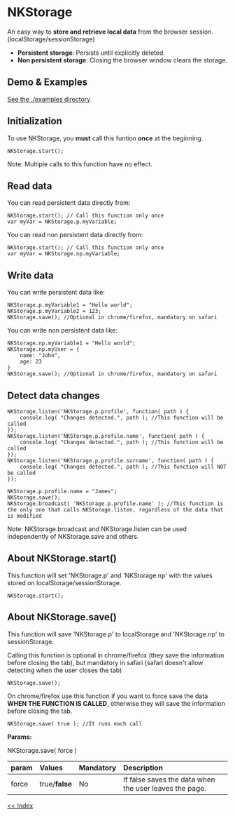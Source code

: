 # NKStorage
An easy way to **store and retrieve local data** from the browser session. (localStorage/sessionStorage)

- __Persistent storage__: Persists until explicitly deleted.
- __Non persistent storage__: Closing the browser window clears the storage.

Demo & Examples
----------------------------------------------------------------------------
[See the ./examples directory](./examples)


Initialization
----------------------------------------------------------------------------
To use NKStorage, you **must** call this funtion **once** at the beginning.

    NKStorage.start();

Note: Multiple calls to this function have no effect.

Read data
----------------------------------------------------------------------------
You can read persistent data directly from:

    NKStorage.start(); // Call this function only once
    var myVar = NKStorage.p.myVariable;

You can read non persistent data directly from: 

    NKStorage.start(); // Call this function only once
    var myVar = NKStorage.np.myVariable;
    


Write data
----------------------------------------------------------------------------
You can write persistent data like:

    NKStorage.p.myVariable1 = "Hello world";
    NKStorage.p.myVariable2 = 123;
    NKStorage.save(); //Optional in chrome/firefox, mandatory on safari

You can write non persistent data like: 

    NKStorage.np.myVariable1 = "Hello world";
    NKStorage.np.myUser = {
        name: "John",
        age: 23
    }
    NKStorage.save(); //Optional in chrome/firefox, mandatory on safari


Detect data changes
----------------------------------------------------------------------------
    NKStorage.listen('NKStorage.p.profile', function( path ) {
        console.log( "Changes detected.", path ); //This function will be called
    });
    NKStorage.listen('NKStorage.p.profile.name', function( path ) {
        console.log( "Changes detected.", path ); //This function will be called
    });
    NKStorage.listen('NKStorage.p.profile.surname', function( path ) {
        console.log( "Changes detected.", path ); //This function will NOT be called
    });

    NKStorage.p.profile.name = "James";
    NKStorage.save();
    NKStorage.broadcast( 'NKStorage.p.profile.name' ); //This function is the only one that calls NKStorage.listen, regardless of the data that is modified

Note: NKStorage.broadcast and NKStorage.listen can be used independently of NKStorage.save and others.


About NKStorage.start()
----------------------------------------------------------------------------
This function will set 'NKStorage.p' and 'NKStorage.np' with the values stored on localStorage/sessionStorage.

    NKStorage.start();

About NKStorage.save()
----------------------------------------------------------------------------
This function will save 'NKStorage.p' to localStorage and 'NKStorage.np' to sessionStorage.

Calling this function is optional in chrome/firefox (they save the information before closing the tab), but mandatory in safari (safari doesn't allow detecting when the user closes the tab)

    NKStorage.save();

On chrome/firefox use this function if you want to force save the data **WHEN THE FUNCTION IS CALLED**,
otherwise they will save the information before closing the tab.

    NKStorage.save( true ); //It runs each call



**Params:**

NKStorage.save( force )

| param | Values | Mandatory | Description |
|:---|:---|:---|:---|
| force | true/**false** | No | If false saves the data when the user leaves the page. |


[<< Index](../../../../)